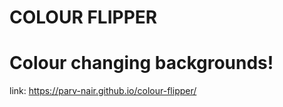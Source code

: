 # COLOUR FLIPPER
# Colour changing backgrounds!

link: https://parv-nair.github.io/colour-flipper/

